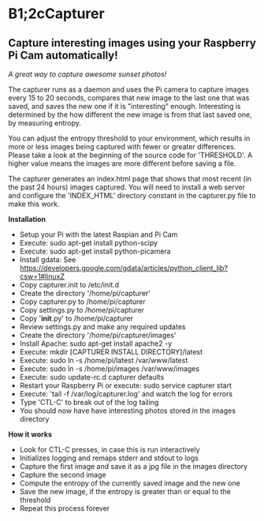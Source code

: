 B1;2cCapturer
==============

Capture interesting images using your Raspberry Pi Cam automatically!
--------------

*A great way to capture awesome sunset photos!*

The capturer runs as a daemon and uses the Pi camera to capture images every 15 to 20 seconds, compares that new image to the last one that was saved, and saves the new one if it is "interesting" enough. Interesting is determined by the how different the new image is from that last saved one, by measuring entropy.

You can adjust the entropy threshold to your environment, which results in more or less images being captured with fewer or greater differences. Please take a look at the beginning of the source code for 'THRESHOLD'. A higher value means the images are more different before saving a file.

The capturer generates an index.html page that shows that most recent (in the past 24 hours) images captured. You will need to install a web server and configure the 'INDEX_HTML' directory constant in the capturer.py file to make this work.

**Installation**
- Setup your Pi with the latest Raspian and Pi Cam
- Execute: sudo apt-get install python-scipy
- Execute: sudo apt-get install python-picamera
- Install gdata: See https://developers.google.com/gdata/articles/python_client_lib?csw=1#linuxZ
- Copy capturer.init to /etc/init.d
- Create the directory '/home/pi/capturer'
- Copy capturer.py to /home/pi/capturer
- Copy settings.py to /home/pi/capturer
- Copy '__init__.py' to /home/pi/capturer
- Review settings.py and make any required updates
- Create the directory '/home/pi/capturer/images'
- Install Apache: sudo apt-get install apache2 -y
- Execute: mkdir [CAPTURER INSTALL DIRECTORY]/latest
- Execute: sudo ln -s /home/pi/latest /var/www/latest
- Execute: sudo ln -s /home/pi/images /var/www/images
- Execute: sudo update-rc.d capturer defaults
- Restart your Raspberry Pi or execute: sudo service capturer start
- Execute: 'tail -f /var/log/capturer.log' and watch the log for errors
- Type 'CTL-C' to break out of the log tailing
- You should now have have interesting photos stored in the images directory

**How it works**
- Look for CTL-C presses, in case this is run interactively
- Initializes logging and remaps stderr and stdout to logs
- Capture the first image and save it as a jpg file in the images directory
- Capture the second image
- Compute the entropy of the currently saved image and the new one
- Save the new image, if the entropy is greater than or equal to the threshold
- Repeat this process forever

